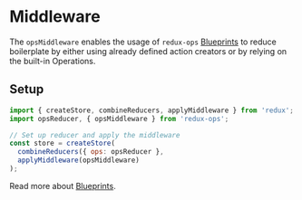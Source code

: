 # Middleware

The `opsMiddleware` enables the usage of `redux-ops` [Blueprints](Blueprints.md) to reduce boilerplate by either using already defined action creators or by relying on the built-in Operations.

## Setup

```js
import { createStore, combineReducers, applyMiddleware } from 'redux';
import opsReducer, { opsMiddleware } from 'redux-ops';

// Set up reducer and apply the middleware
const store = createStore(
  combineReducers({ ops: opsReducer },
  applyMiddleware(opsMiddleware)
);
```

Read more about [Blueprints](Blueprints.md).
